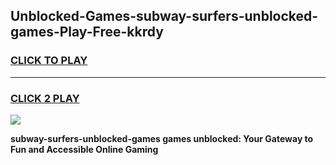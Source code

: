 
## Unblocked-Games-subway-surfers-unblocked-games-Play-Free-kkrdy
<h3>
<a href="https://premium76.site?title=subway-surfers-unblocked-games&ref=20M">CLICK TO PLAY</a></h3>
<hr>

<h3>
<a href="https://premium76.site?title=subway-surfers-unblocked-games&ref=20M">CLICK 2 PLAY</a>
  
</h3>

<a href="https://premium76.site?title=subway-surfers-unblocked-games&ref=19M"><img src="https://clearcache.store/games.png"></a>


**subway-surfers-unblocked-games games unblocked: Your Gateway to Fun and Accessible Online Gaming**
